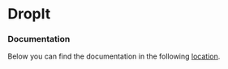 # DropIt

### Documentation
Below you can find the documentation in the following [location](https://www.dropbox.com/sh/w8e56om1unkri86/AACrr-TztFeW8Rcu1ciaUzX-a?dl=0).